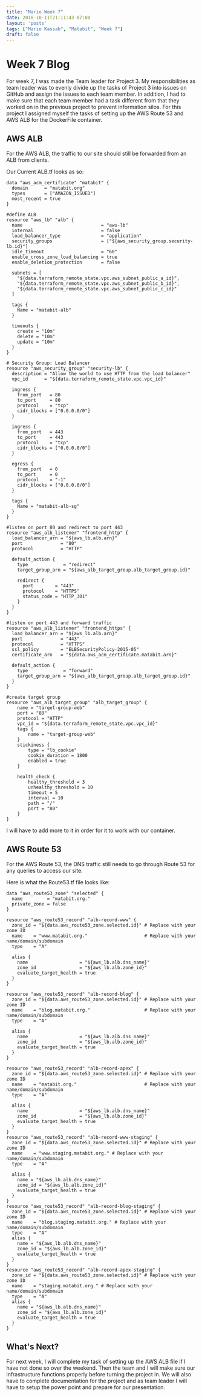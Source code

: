 ```yaml
---
title: "Mario Week 7"
date: 2018-10-11T21:11:43-07:00
layout: 'posts'
tags: ["Mario Kassab", "Matabit", "Week 7"]
draft: false
---
```


# Week 7 Blog

For week 7, I was made the Team leader for Project 3. My responsibilities as team leader was to evenly divide up the tasks of Project 3 into issues on GitHub and assign the issues to each team member. In addition, I had to make sure that each team member had a task different from that they worked on in the previous project to prevent information silos. For this project I assigned myself the tasks of setting up the AWS Route 53 and AWS ALB for the DockerFile container. 

## AWS ALB

For the AWS ALB, the traffic to our site should still be forwarded from an ALB from clients. 

Our Current ALB.tf looks as so:

```
data "aws_acm_certificate" "matabit" {
  domain      = "matabit.org"
  types       = ["AMAZON_ISSUED"]
  most_recent = true
}

#define ALB
resource "aws_lb" "alb" {
  name                             = "aws-lb"
  internal                         = false
  load_balancer_type               = "application"
  security_groups                  = ["${aws_security_group.security-lb.id}"]
  idle_timeout                     = "60"
  enable_cross_zone_load_balancing = true
  enable_deletion_protection       = false

  subnets = [
    "${data.terraform_remote_state.vpc.aws_subnet_public_a_id}",
    "${data.terraform_remote_state.vpc.aws_subnet_public_b_id}",
    "${data.terraform_remote_state.vpc.aws_subnet_public_c_id}"
  ]

  tags {
    Name = "matabit-alb"
  }

  timeouts {
    create = "10m"
    delete = "10m"
    update = "10m"
  }
}

# Security Group: Load Balancer
resource "aws_security_group" "security-lb" {
  description = "Allow the world to use HTTP from the load balancer"
  vpc_id      = "${data.terraform_remote_state.vpc.vpc_id}"

  ingress {
    from_port   = 80
    to_port     = 80
    protocol    = "tcp"
    cidr_blocks = ["0.0.0.0/0"]
  }

  ingress {
    from_port   = 443
    to_port     = 443
    protocol    = "tcp"
    cidr_blocks = ["0.0.0.0/0"]
  }

  egress {
    from_port   = 0
    to_port     = 0
    protocol    = "-1"
    cidr_blocks = ["0.0.0.0/0"]
  }

  tags {
    Name = "matabit-alb-sg"
  }
}

#listen on port 80 and redirect to port 443
resource "aws_alb_listener" "frontend_http" {
  load_balancer_arn = "${aws_lb.alb.arn}"
  port              = "80"
  protocol          = "HTTP"

  default_action {
    type             = "redirect"
    target_group_arn = "${aws_alb_target_group.alb_target_group.id}"

    redirect {
      port        = "443"
      protocol    = "HTTPS"
      status_code = "HTTP_301"
    }
  }
}

#listen on port 443 and forward traffic
resource "aws_alb_listener" "frontend_https" {
  load_balancer_arn = "${aws_lb.alb.arn}"
  port              = "443"
  protocol          = "HTTPS"
  ssl_policy        = "ELBSecurityPolicy-2015-05"
  certificate_arn   = "${data.aws_acm_certificate.matabit.arn}"

  default_action {
    type             = "forward"
    target_group_arn = "${aws_alb_target_group.alb_target_group.id}"
  }
}

#create target group
resource "aws_alb_target_group" "alb_target_group" {  
    name = "target-group-web"  
    port = "80"  
    protocol = "HTTP"  
    vpc_id = "${data.terraform_remote_state.vpc.vpc_id}"   
    tags {    
        name = "target-group-web"    
    }   
    stickiness {    
        type = "lb_cookie"    
        cookie_duration = 1800    
        enabled = true
    }   
    
    health_check {    
        healthy_threshold = 3    
        unhealthy_threshold = 10    
        timeout = 5    
        interval = 10
        path = "/"    
        port = "80"  
    }
}
```

I will have to add more to it in order for it to work with our container. 

## AWS Route 53

For the AWS Route 53, the DNS traffic still needs to go through Route 53 for any queries to access our site. 

Here is what the Route53.tf file looks like:

```
data "aws_route53_zone" "selected" {
  name         = "matabit.org."
  private_zone = false
}

resource "aws_route53_record" "alb-record-www" {
  zone_id = "${data.aws_route53_zone.selected.id}" # Replace with your zone ID
  name    = "www.matabit.org."                     # Replace with your name/domain/subdomain
  type    = "A"

  alias {
    name                   = "${aws_lb.alb.dns_name}"
    zone_id                = "${aws_lb.alb.zone_id}"
    evaluate_target_health = true
  }
}

resource "aws_route53_record" "alb-record-blog" {
  zone_id = "${data.aws_route53_zone.selected.id}" # Replace with your zone ID
  name    = "blog.matabit.org."                    # Replace with your name/domain/subdomain
  type    = "A"

  alias {
    name                   = "${aws_lb.alb.dns_name}"
    zone_id                = "${aws_lb.alb.zone_id}"
    evaluate_target_health = true
  }
}

resource "aws_route53_record" "alb-record-apex" {
  zone_id = "${data.aws_route53_zone.selected.id}" # Replace with your zone ID
  name    = "matabit.org."                         # Replace with your name/domain/subdomain
  type    = "A"

  alias {
    name                   = "${aws_lb.alb.dns_name}"
    zone_id                = "${aws_lb.alb.zone_id}"
    evaluate_target_health = true
  }
}
resource "aws_route53_record" "alb-record-www-staging" {
  zone_id = "${data.aws_route53_zone.selected.id}" # Replace with your zone ID
  name    = "www.staging.matabit.org." # Replace with your name/domain/subdomain
  type    = "A"

  alias {
    name = "${aws_lb.alb.dns_name}"
    zone_id = "${aws_lb.alb.zone_id}"
    evaluate_target_health = true
  }
}
resource "aws_route53_record" "alb-record-blog-staging" {
  zone_id = "${data.aws_route53_zone.selected.id}" # Replace with your zone ID
  name    = "blog.staging.matabit.org." # Replace with your name/domain/subdomain
  type    = "A"
  alias {
    name = "${aws_lb.alb.dns_name}"
    zone_id = "${aws_lb.alb.zone_id}"
    evaluate_target_health = true
  }
}
resource "aws_route53_record" "alb-record-apex-staging" {
  zone_id = "${data.aws_route53_zone.selected.id}" # Replace with your zone ID
  name    = "staging.matabit.org." # Replace with your name/domain/subdomain
  type    = "A"
  alias {
    name = "${aws_lb.alb.dns_name}"
    zone_id = "${aws_lb.alb.zone_id}"
    evaluate_target_health = true
  }
}
```

## What's Next?

For next week, I will complete my task of setting up the AWS ALB file if I have not done so over the weekend. Then the team and I will make sure our infrastructure functions properly before turning the project in. We will also have to complete documentation for the project and as team leader I will have to setup the power point and prepare for our presentation. 
